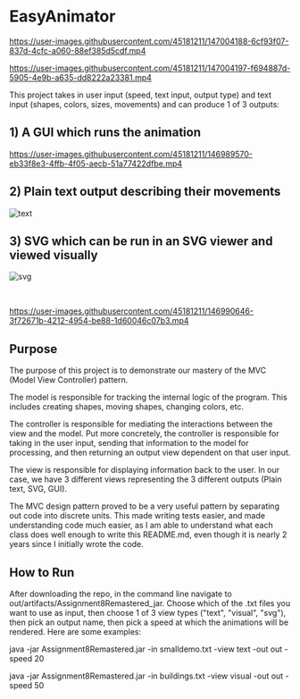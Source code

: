 # EasyAnimator
https://user-images.githubusercontent.com/45181211/147004188-6cf93f07-837d-4cfc-a060-88ef385d5cdf.mp4

https://user-images.githubusercontent.com/45181211/147004197-f694887d-5905-4e9b-a635-dd8222a23381.mp4


This project takes in user input (speed, text input, output type) and text input (shapes, colors, sizes, movements) and can produce 1 of 3 outputs:

## 1) A GUI which runs the animation
https://user-images.githubusercontent.com/45181211/146989570-eb33f8e3-4ffb-4f05-aecb-51a77422dfbe.mp4

## 2) Plain text output describing their movements
![text](https://user-images.githubusercontent.com/45181211/146989738-2f159468-39a3-4a59-9216-dd5fa5f5abb7.PNG)

## 3) SVG which can be run in an SVG viewer and viewed visually
![svg](https://user-images.githubusercontent.com/45181211/146990391-4a9f7d66-02f7-4cc1-a139-b5dd616f7f94.PNG)

<br>

https://user-images.githubusercontent.com/45181211/146990646-3f72671b-4212-4954-be88-1d60046c07b3.mp4

## Purpose
The purpose of this project is to demonstrate our mastery of the MVC (Model View Controller) pattern. 

The model is responsible for tracking the internal logic of the program. This includes creating shapes, moving shapes, changing colors, etc. 

The controller is responsible for mediating the interactions between the view and the model. Put more concretely, the controller is responsible for taking in the user input, sending that information to the model for processing, and then returning an output view dependent on that user input. 

The view is responsible for displaying information back to the user. In our case, we have 3 different views representing the 3 different outputs (Plain text, SVG, GUI). 

The MVC design pattern proved to be a very useful pattern by separating out code into discrete units. This made writing tests easier, and made understanding code much easier, as I am able to understand what each class does well enough to write this README.md, even though it is nearly 2 years since I initially wrote the code.

## How to Run
After downloading the repo, in the command line navigate to out/artifacts/Assignment8Remastered_jar. Choose which of the .txt files you want to use as input, then choose 1 of 3 view types ("text", "visual", "svg"), then pick an output name, then pick a speed at which the animations will be rendered. Here are some examples:
<br>

java -jar Assignment8Remastered.jar -in smalldemo.txt -view text -out out -speed 20

java -jar Assignment8Remastered.jar -in buildings.txt -view visual -out out -speed 50

